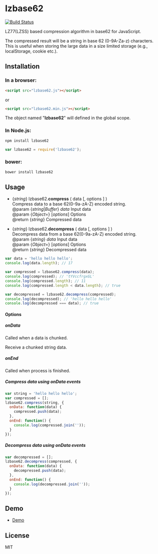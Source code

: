 lzbase62
========

[![Build Status](https://travis-ci.org/polygonplanet/lzbase62.svg)](https://travis-ci.org/polygonplanet/lzbase62)


LZ77(LZSS) based compression algorithm in base62 for JavaScript.

The compressed result will be a string in base 62 (0-9A-Za-z) characters.  
This is useful when storing the large data in a size limited storage (e.g., localStorage, cookie etc.).

## Installation

### In a browser:

```html
<script src="lzbase62.js"></script>
```

or

```html
<script src="lzbase62.min.js"></script>
```

The object named "**lzbase62**" will defined in the global scope.


### In Node.js:

```bash
npm install lzbase62
```

```javascript
var lzbase62 = require('lzbase62');
```

### bower:

```bash
bower install lzbase62
```

## Usage

* {_string_} lzbase62.**compress** ( data [, options ] )  
  Compress data to a base 62(0-9a-zA-Z) encoded string.  
  @param {_string_|_Buffer_} _data_ Input data  
  @param {_Object_=} [_options_] Options  
  @return {_string_} Compressed data

* {_string_} lzbase62.**decompress** ( data [, options ] )  
  Decompress data from a base 62(0-9a-zA-Z) encoded string.  
  @param {_string_} _data_ Input data  
  @param {_Object_=} [_options_] Options  
  @return {_string_} Decompressed data


```javascript
var data = 'hello hello hello';
console.log(data.length); // 17

var compressed = lzbase62.compress(data);
console.log(compressed); // 'tYVccfrgxGL'
console.log(compressed.length); // 11
console.log(compressed.length < data.length); // true

var decompressed = lzbase62.decompress(compressed);
console.log(decompressed); // 'hello hello hello'
console.log(decompressed === data); // true
```

#### Options

##### onData
Called when a data is chunked.

Receive a chunked string data.

##### onEnd
Called when process is finished.


##### Compress data using onData events

```javascript
var string = 'hello hello hello';
var compressed = [];
lzbase62.compress(string, {
  onData: function(data) {
    compressed.push(data);
  },
  onEnd: function() {
    console.log(compressed.join(''));
  }
});
```

##### Decompress data using onData events

```javascript
var decompressed = [];
lzbase62.decompress(compressed, {
  onData: function(data) {
    decompressed.push(data);
  },
  onEnd: function() {
    console.log(decompressed.join(''));
  }
});
```

## Demo

* [Demo](http://polygonplanet.github.io/lzbase62/demo/)

## License

MIT

